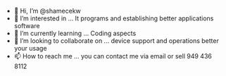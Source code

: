 - 👋 Hi, I’m @shamecekw
- 👀 I’m interested in ... It programs and establishing better applications software
- 🌱 I’m currently learning ... Coding aspects
- 💞️ I’m looking to collaborate on ... device support and operations better your usage
- 📫 How to reach me ...
you can contact me via email or sell 949 436 8112
<!---
shamecekw/shamecekw is a ✨ special ✨ repository because its `README.md` (this file) appears on your GitHub profile.
You can click the Preview link to take a look at your changes.
--->
